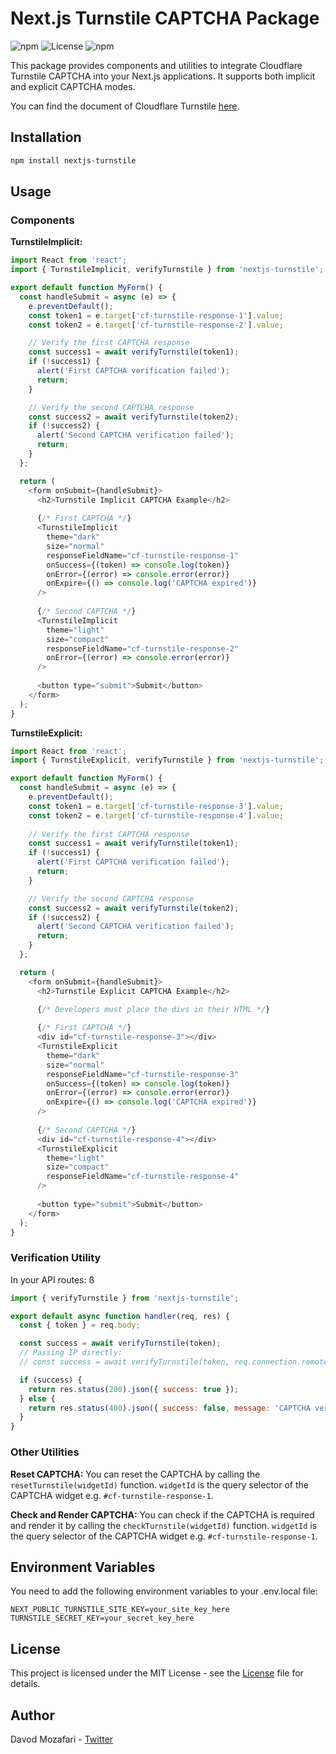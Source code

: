 # Next.js Turnstile CAPTCHA Package
![npm](https://img.shields.io/npm/v/nextjs-turnstile)
![License](https://img.shields.io/npm/l/nextjs-turnstile)
![npm](https://img.shields.io/npm/dw/nextjs-turnstile)

This package provides components and utilities to integrate Cloudflare Turnstile CAPTCHA into your Next.js applications. It supports both implicit and explicit CAPTCHA modes.

You can find the document of Cloudflare Turnstile [here](https://developers.cloudflare.com/turnstile/get-started/client-side-rendering/).

## Installation

```bash
npm install nextjs-turnstile
```

## Usage

### Components
**TurnstileImplicit:**

```javascript
import React from 'react';
import { TurnstileImplicit, verifyTurnstile } from 'nextjs-turnstile';

export default function MyForm() {
  const handleSubmit = async (e) => {
    e.preventDefault();
    const token1 = e.target['cf-turnstile-response-1'].value;
    const token2 = e.target['cf-turnstile-response-2'].value;

    // Verify the first CAPTCHA response
    const success1 = await verifyTurnstile(token1);
    if (!success1) {
      alert('First CAPTCHA verification failed');
      return;
    }

    // Verify the second CAPTCHA response
    const success2 = await verifyTurnstile(token2);
    if (!success2) {
      alert('Second CAPTCHA verification failed');
      return;
    }
  };

  return (
    <form onSubmit={handleSubmit}>
      <h2>Turnstile Implicit CAPTCHA Example</h2>
      
      {/* First CAPTCHA */}
      <TurnstileImplicit
        theme="dark"
        size="normal"
        responseFieldName="cf-turnstile-response-1"
        onSuccess={(token) => console.log(token)}
        onError={(error) => console.error(error)}
        onExpire={() => console.log('CAPTCHA expired')}
      />
      
      {/* Second CAPTCHA */}
      <TurnstileImplicit
        theme="light"
        size="compact"
        responseFieldName="cf-turnstile-response-2"
        onError={(error) => console.error(error)}
      />
      
      <button type="submit">Submit</button>
    </form>
  );
}
```

**TurnstileExplicit:**
```javascript
import React from 'react';
import { TurnstileExplicit, verifyTurnstile } from 'nextjs-turnstile';

export default function MyForm() {
  const handleSubmit = async (e) => {
    e.preventDefault();
    const token1 = e.target['cf-turnstile-response-3'].value;
    const token2 = e.target['cf-turnstile-response-4'].value;
    
    // Verify the first CAPTCHA response
    const success1 = await verifyTurnstile(token1);
    if (!success1) {
      alert('First CAPTCHA verification failed');
      return;
    }

    // Verify the second CAPTCHA response
    const success2 = await verifyTurnstile(token2);
    if (!success2) {
      alert('Second CAPTCHA verification failed');
      return;
    }
  };

  return (
    <form onSubmit={handleSubmit}>
      <h2>Turnstile Explicit CAPTCHA Example</h2>

      {/* Developers must place the divs in their HTML */}
      
      {/* First CAPTCHA */}
      <div id="cf-turnstile-response-3"></div>
      <TurnstileExplicit
        theme="dark"
        size="normal"
        responseFieldName="cf-turnstile-response-3"
        onSuccess={(token) => console.log(token)}
        onError={(error) => console.error(error)}
        onExpire={() => console.log('CAPTCHA expired')}
      />
      
      {/* Second CAPTCHA */}
      <div id="cf-turnstile-response-4"></div>
      <TurnstileExplicit
        theme="light"
        size="compact"
        responseFieldName="cf-turnstile-response-4"
      />
      
      <button type="submit">Submit</button>
    </form>
  );
}
```

### Verification Utility
In your API routes:
ß
```javascript
import { verifyTurnstile } from 'nextjs-turnstile';

export default async function handler(req, res) {
  const { token } = req.body;

  const success = await verifyTurnstile(token);
  // Passing IP directly:
  // const success = await verifyTurnstile(token, req.connection.remoteAddress);

  if (success) {
    return res.status(200).json({ success: true });
  } else {
    return res.status(400).json({ success: false, message: 'CAPTCHA verification failed' });
  }
}
```

### Other Utilities
**Reset CAPTCHA:** You can reset the CAPTCHA by calling the `resetTurnstile(widgetId)` function.
`widgetId` is the query selector of the CAPTCHA widget e.g. `#cf-turnstile-response-1`.

**Check and Render CAPTCHA:** You can check if the CAPTCHA is required and render it by calling the `checkTurnstile(widgetId)` function.
`widgetId` is the query selector of the CAPTCHA widget e.g. `#cf-turnstile-response-1`.


## Environment Variables
You need to add the following environment variables to your .env.local file:

```plaintext
NEXT_PUBLIC_TURNSTILE_SITE_KEY=your_site_key_here
TURNSTILE_SECRET_KEY=your_secret_key_here
```

## License
This project is licensed under the MIT License - see the [License](./License) file for details.


## Author
Davod Mozafari - [Twitter](https://twitter.com/davodmozafari)
